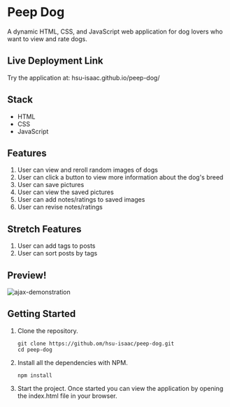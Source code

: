# Peep Dog

A dynamic HTML, CSS, and JavaScript web application for dog lovers who want to view and rate dogs.

## Live Deployment Link

Try the application at: hsu-isaac.github.io/peep-dog/

## Stack
- HTML
- CSS
- JavaScript

## Features
1. User can view and reroll random images of dogs
2. User can click a button to view more information about the dog's breed
3. User can save pictures
4. User can view the saved pictures
5. User can add notes/ratings to saved images
6. User can revise notes/ratings

## Stretch Features
1. User can add tags to posts
2. User can sort posts by tags

## Preview!

![ajax-demonstration](https://user-images.githubusercontent.com/85271794/134747219-ac71569d-914d-4efc-9351-f62a9a6c6d4d.gif)

## Getting Started
1. Clone the repository.
     ```shell
    git clone https://github.om/hsu-isaac/peep-dog.git
    cd peep-dog
    ```
2. Install all the dependencies with NPM.
    ```shell
    npm install
    ```
3. Start the project. Once started you can view the application by opening the index.html file in your browser.
